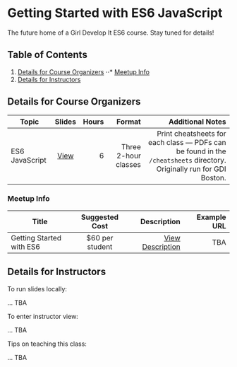# Getting Started with ES6 JavaScript

The future home of a Girl Develop It ES6 course. Stay tuned for details!

## Table of Contents
1. [Details for Course Organizers](#details-for-course-organizers)
⋅⋅* [Meetup Info](#meetup-info)
2. [Details for Instructors](#details-for-instructors)

## Details for Course Organizers

| Topic | Slides | Hours | Format | Additional Notes |
| ----- |:-----:| -----:| -----:| -----:|
| ES6 JavaScript | [View](http://anything.codes/gdi-es6-javascript) | 6 | Three 2-hour classes | Print cheatsheets for each class — PDFs can be found in the `/cheatsheets` directory. Originally run for GDI Boston. |

### Meetup Info

| Title | Suggested Cost | Description | Example URL |
| ----- |:-----:| -----:| -----:|
| Getting Started with ES6 | $60 per student | [View Description](documentation/meetup-description.md) | TBA |

## Details for Instructors

To run slides locally:

... TBA

To enter instructor view:

... TBA

Tips on teaching this class:

... TBA